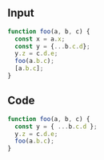 
## Input

```javascript
function foo(a, b, c) {
  const x = a.x;
  const y = {...b.c.d};
  y.z = c.d.e;
  foo(a.b.c);
  [a.b.c];
}

```

## Code

```javascript
function foo(a, b, c) {
  const y = { ...b.c.d };
  y.z = c.d.e;
  foo(a.b.c);
}

```
      
